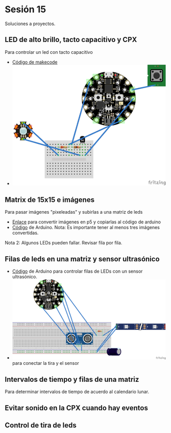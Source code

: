 # Sesión 15

Soluciones a proyectos.

## LED de alto brillo, tacto capacitivo y CPX

Para controlar un led con tacto capacitivo

- [Código de makecode](./ledcpx/ledcpx.uf2)
- ![Esquema](./ledcpx/ledcpx.png)

## Matrix de 15x15 e imágenes

Para pasar imágenes "pixeleadas" y subirlas a una matriz de leds

- [Enlace](https://editor.p5js.org/emilioocelotl/sketches/LL_nuDLKr) para convertir imágenes en p5 y copiarlas al código de arduino
- [Código](../s14/imgConMic/imgConMic.ino) de Arduino. Nota: Es importante tener al menos tres imágenes convertidas.

Nota 2: Algunos LEDs pueden fallar. Revisar fila por fila. 

## Filas de leds en una matriz y sensor ultrasónico

- [Código](../s13/sensorUltraYLEDs/sensorUltraYLEDs.ino) de Arduino para controlar filas de LEDs con un sensor ultrasónico.
- ![Esquema](./sensorMatrix/sensorMatrix.png) para conectar la tira y el sensor 

## Intervalos de tiempo y filas de una matriz

Para determinar intervalos de tiempo de acuerdo al calendario lunar.

## Evitar sonido en la CPX cuando hay eventos

## Control de tira de leds 